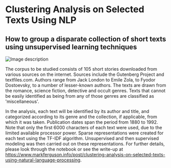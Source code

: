 # Clustering Analysis on Selected Texts Using NLP

## How to group a disparate collection of short texts using unsupervised learning techniques

![Image description](https://tclibraryblog.files.wordpress.com/2016/10/projectgutenburg.jpg?w=526&h=315)

The corpus to be studied consists of 105 short stories downloaded from various sources on the internet. Sources include the Gutenberg Project and textfiles.com. Authors range from Jack London to Emile Zola, to Fyodor Dostoevsky, to a number of lesser-known authors. The texts are drawn from the romance, science fiction, detective and occult genres. Texts that cannot be easily identified as being from any of those genres are classified as 'miscellaneous'.


In the analysis, each text will be identified by its author and title, and categorized according to its genre and the collection, if applicable, from which it was taken. Publication dates span the period from 1880 to 1992. Note that only the first 6000 characters of each text were used, due to the limited available processor power. Sparse representations were created for each text using the TF-IDF algorithm. Unsupervised and then supervised modeling was then carried out on these representations. For further details, please look through the notebook or see the write-up at https://www.markferguson.info/post/clustering-analysis-on-selected-texts-using-natural-language-processing. 
